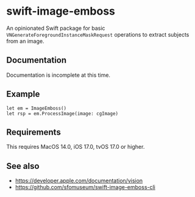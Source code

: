 # swift-image-emboss

An opinionated Swift package for basic `VNGenerateForegroundInstanceMaskRequest` operations to extract subjects from an image.

## Documentation

Documentation is incomplete at this time.

## Example

```
let em = ImageEmboss()
let rsp = em.ProcessImage(image: cgImage)
```

## Requirements

This requires MacOS 14.0, iOS 17.0, tvOS 17.0 or higher.

## See also

* https://developer.apple.com/documentation/vision
* https://github.com/sfomuseum/swift-image-emboss-cli

